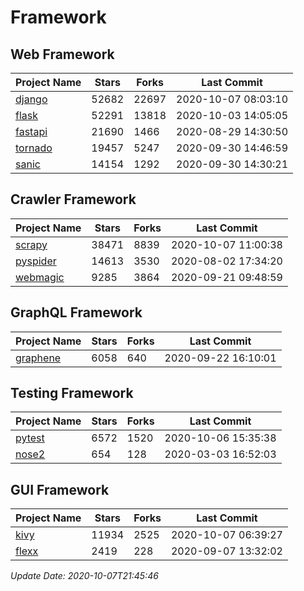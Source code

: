 # Framework

## Web Framework

| Project Name | Stars | Forks | Last Commit |
| ------------ | ----- | ----- | ----------- |
| [django](https://github.com/django/django) | 52682 | 22697 | 2020-10-07 08:03:10 |
| [flask](https://github.com/pallets/flask) | 52291 | 13818 | 2020-10-03 14:05:05 |
| [fastapi](https://github.com/tiangolo/fastapi) | 21690 | 1466 | 2020-08-29 14:30:50 |
| [tornado](https://github.com/tornadoweb/tornado) | 19457 | 5247 | 2020-09-30 14:46:59 |
| [sanic](https://github.com/huge-success/sanic) | 14154 | 1292 | 2020-09-30 14:30:21 |

## Crawler Framework

| Project Name | Stars | Forks | Last Commit |
| ------------ | ----- | ----- | ----------- |
| [scrapy](https://github.com/scrapy/scrapy) | 38471 | 8839 | 2020-10-07 11:00:38 |
| [pyspider](https://github.com/binux/pyspider) | 14613 | 3530 | 2020-08-02 17:34:20 |
| [webmagic](https://github.com/code4craft/webmagic) | 9285 | 3864 | 2020-09-21 09:48:59 |

## GraphQL Framework

| Project Name | Stars | Forks | Last Commit |
| ------------ | ----- | ----- | ----------- |
| [graphene](https://github.com/graphql-python/graphene) | 6058 | 640 | 2020-09-22 16:10:01 |

## Testing Framework

| Project Name | Stars | Forks | Last Commit |
| ------------ | ----- | ----- | ----------- |
| [pytest](https://github.com/pytest-dev/pytest) | 6572 | 1520 | 2020-10-06 15:35:38 |
| [nose2](https://github.com/nose-devs/nose2) | 654 | 128 | 2020-03-03 16:52:03 |

## GUI Framework

| Project Name | Stars | Forks | Last Commit |
| ------------ | ----- | ----- | ----------- |
| [kivy](https://github.com/kivy/kivy) | 11934 | 2525 | 2020-10-07 06:39:27 |
| [flexx](https://github.com/flexxui/flexx) | 2419 | 228 | 2020-09-07 13:32:02 |

*Update Date: 2020-10-07T21:45:46*